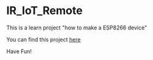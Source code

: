 # IR_IoT_Remote
This is a learn project "how to make a ESP8266 device"


You can find this project
<a href="https://willem.aandewiel.nl/index.php/2019/07/15/universal-infrared-iot-learning-remote/" target="_main">
here</a>

Have Fun!
